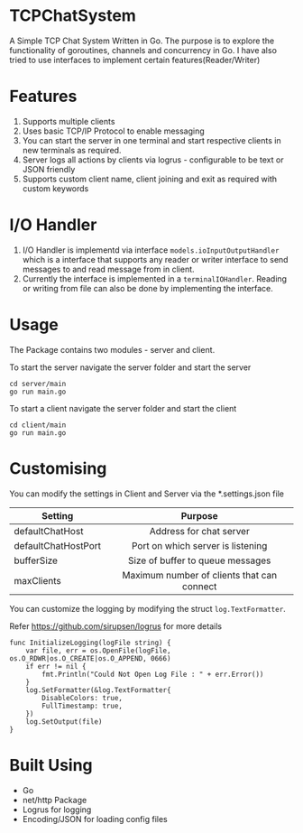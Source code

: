 # TCPChatSystem
A Simple TCP Chat System Written in Go. The purpose is to explore the functionality of goroutines, channels and concurrency in Go. I have also tried to use interfaces to implement certain features(Reader/Writer)

# Features
1. Supports multiple clients
2. Uses basic TCP/IP Protocol to enable messaging
3. You can start the server in one terminal and start respective clients in new terminals as required.
4. Server logs all actions by clients via logrus - configurable to be text or JSON friendly
5. Supports custom client name, client joining and exit as required with custom keywords

# I/O Handler
1. I/O Handler is implementd via interface `models.ioInputOutputHandler` which is a interface that supports any reader or writer interface to send messages to and read message from in client.
2. Currently the interface is implemented in a `terminalIOHandler`. Reading or writing from file can also be done by implementing the interface.

# Usage

The Package contains two modules - server and client.

To start the server navigate the server folder and start the server

```
cd server/main
go run main.go
```


To start a client navigate the server folder and start the client

```
cd client/main
go run main.go
```

# Customising

You can modify the settings in Client and Server via the \*.settings.json file

| Setting        | Purpose      |
| ------------- |:-------------:|
| defaultChatHost      | Address for chat server |
| defaultChatHostPort      | Port on which server is listening      |
| bufferSize | Size of buffer to queue messages      |
| maxClients | Maximum number of clients that can connect     |


You can customize the logging by modifying the struct `log.TextFormatter`. 

Refer https://github.com/sirupsen/logrus for more details

```
func InitializeLogging(logFile string) {
	var file, err = os.OpenFile(logFile, os.O_RDWR|os.O_CREATE|os.O_APPEND, 0666)
	if err != nil {
		fmt.Println("Could Not Open Log File : " + err.Error())
	}
	log.SetFormatter(&log.TextFormatter{
		DisableColors: true,
		FullTimestamp: true,
	})
	log.SetOutput(file)
}
```

# Built Using

- Go
- net/http Package
- Logrus for logging
- Encoding/JSON for loading config files
